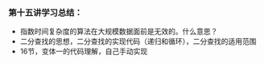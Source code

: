 ### 第十五讲学习总结：
- 指数时间复杂度的算法在大规模数据面前是无效的。什么意思？
- 二分查找的思想，二分查找的实现代码（递归和循环），二分查找的适用范围
- 16节，变体一的代码理解，自己手动实现